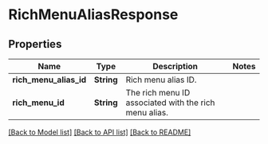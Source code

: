 # RichMenuAliasResponse

## Properties

Name | Type | Description | Notes
------------ | ------------- | ------------- | -------------
**rich_menu_alias_id** | **String** | Rich menu alias ID. | 
**rich_menu_id** | **String** | The rich menu ID associated with the rich menu alias. | 

[[Back to Model list]](../README.md#documentation-for-models) [[Back to API list]](../README.md#documentation-for-api-endpoints) [[Back to README]](../README.md)


